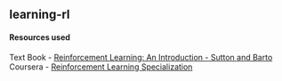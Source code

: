## learning-rl

#### Resources used
Text Book - [Reinforcement Learning: An Introduction - Sutton and Barto](http://incompleteideas.net/book/the-book-2nd.html)
\
Coursera - [Reinforcement Learning Specialization](https://www.coursera.org/specializations/reinforcement-learning)
